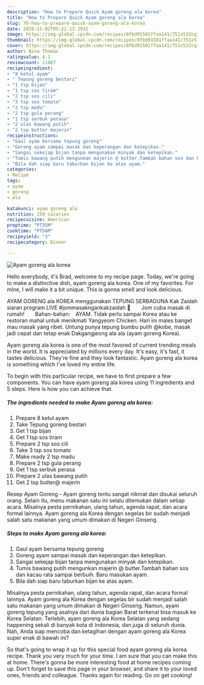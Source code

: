 ```yaml
---
description: "How to Prepare Quick Ayam goreng ala korea"
title: "How to Prepare Quick Ayam goreng ala korea"
slug: 76-how-to-prepare-quick-ayam-goreng-ala-korea
date: 2020-11-02T05:21:13.293Z
image: https://img-global.cpcdn.com/recipes/0fbd91501ffaa141/751x532cq70/ayam-goreng-ala-korea-resipi-foto-utama.jpg
thumbnail: https://img-global.cpcdn.com/recipes/0fbd91501ffaa141/751x532cq70/ayam-goreng-ala-korea-resipi-foto-utama.jpg
cover: https://img-global.cpcdn.com/recipes/0fbd91501ffaa141/751x532cq70/ayam-goreng-ala-korea-resipi-foto-utama.jpg
author: Nina Thomas
ratingvalue: 4.1
reviewcount: 11987
recipeingredient:
- "8 ketul ayam"
- " Tepung goreng bestari"
- "1 tsp bijan"
- "1 tsp sos tiram"
- "2 tsp sos cili"
- "3 tsp sos tomato"
- "2 tsp madu"
- "2 tsp gula perang"
- "1 tsp serbuk perasa"
- "2 ulas bawang putih"
- "2 tsp butter majerin"
recipeinstructions:
- "Gaul ayam bersama tepung goreng"
- "Goreng ayam sampai masak dan keperangan dan ketepikan."
- "Sangai sekejap bijan tanpa mengunakan minyak dan ketepikan."
- "Tumis bawang putih mengunkan majerin @ butter.Tambah bahan sos dan kacau rata sampai berbuih. Baru masukan ayam."
- "Bila dah siap baru taburkan bijan ke atas ayam."
categories:
- Recipe
tags:
- ayam
- goreng
- ala

katakunci: ayam goreng ala 
nutrition: 259 calories
recipecuisine: American
preptime: "PT35M"
cooktime: "PT56M"
recipeyield: "3"
recipecategory: Dinner

---
```



![Ayam goreng ala korea](https://img-global.cpcdn.com/recipes/0fbd91501ffaa141/751x532cq70/ayam-goreng-ala-korea-resipi-foto-utama.jpg)

Hello everybody, it's Brad, welcome to my recipe page. Today, we're going to make a distinctive dish, ayam goreng ala korea. One of my favorites. For mine, I will make it a bit unique. This is gonna smell and look delicious.

AYAM GORENG ala KOREA menggunakan TEPUNG SERBAGUNA Kak Zaidah siaran program LIVE #jommasakngankakzaidah 🏮⠀ ⠀ Jom cuba masak di rumah!⠀ ⠀ Bahan-bahan:⠀ AYAM. Tidak perlu sampai Korea atau ke restoran mahal untuk menikmati Yangyeom Chicken. Hari ini males banget mau masak yang ribet. Untung punya tepung bumbu putih @kobe, masak jadi cepat dan tetap enak Dakgangjeong ala ala (ayam goreng Korea).

Ayam goreng ala korea is one of the most favored of current trending meals in the world. It is appreciated by millions every day. It's easy, it's fast, it tastes delicious. They're fine and they look fantastic. Ayam goreng ala korea is something which I've loved my entire life.


To begin with this particular recipe, we have to first prepare a few components. You can have ayam goreng ala korea using 11 ingredients and 5 steps. Here is how you can achieve that.

<!--inarticleads1-->

##### The ingredients needed to make Ayam goreng ala korea:

1. Prepare 8 ketul ayam
1. Take  Tepung goreng bestari
1. Get 1 tsp bijan
1. Get 1 tsp sos tiram
1. Prepare 2 tsp sos cili
1. Take 3 tsp sos tomato
1. Make ready 2 tsp madu
1. Prepare 2 tsp gula perang
1. Get 1 tsp serbuk perasa
1. Prepare 2 ulas bawang putih
1. Get 2 tsp butter@ majerin


Resep Ayam Goreng - Ayam goreng tentu sangat nikmat dan disukai seluruh orang. Selain itu, menu makanan satu ini selalu ditemukan dalam setiap acara. Misalnya pesta pernikahan, ulang tahun, agenda rapat, dan acara formal lainnya. Ayam goreng ala Korea dengan segelas bir sudah menjadi salah satu makanan yang umum dimakan di Negeri Ginseng. 

<!--inarticleads2-->

##### Steps to make Ayam goreng ala korea:

1. Gaul ayam bersama tepung goreng
1. Goreng ayam sampai masak dan keperangan dan ketepikan.
1. Sangai sekejap bijan tanpa mengunakan minyak dan ketepikan.
1. Tumis bawang putih mengunkan majerin @ butter.Tambah bahan sos dan kacau rata sampai berbuih. Baru masukan ayam.
1. Bila dah siap baru taburkan bijan ke atas ayam.


Misalnya pesta pernikahan, ulang tahun, agenda rapat, dan acara formal lainnya. Ayam goreng ala Korea dengan segelas bir sudah menjadi salah satu makanan yang umum dimakan di Negeri Ginseng. Namun, ayam goreng tepung yang asalnya dari dunia bagian Barat terkenal bisa masuk ke Korea Selatan. Terlebih, ayam goreng ala Korea Selatan yang sedang happening sekali di banyak kota di Indonesia, dan juga di seluruh dunia. Nah, Anda siap mencoba dan ketagihan dengan ayam goreng ala Korea super enak di bawah ini? 

So that's going to wrap it up for this special food ayam goreng ala korea recipe. Thank you very much for your time. I am sure that you can make this at home. There's gonna be more interesting food at home recipes coming up. Don't forget to save this page in your browser, and share it to your loved ones, friends and colleague. Thanks again for reading. Go on get cooking!
